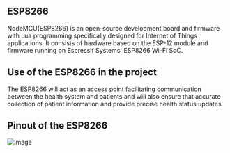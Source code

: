 ## ESP8266 
NodeMCU(ESP8266) is an open-source development board and firmware with Lua programming specifically designed for Internet of Things applications.
It consists of hardware based on the ESP-12 module and firmware running on Espressif Systems' ESP8266 Wi-Fi SoC.

## Use of the ESP8266 in the project
The ESP8266 will act as an access point facilitating communication between the health system and patients and will also ensure that accurate collection of patient information and provide precise health status updates.

## Pinout of the ESP8266


![image](https://github.com/MMemon2003/HealthProject2024/assets/146339735/9649e42a-aeb6-4b33-aadc-f95a7a600c22)

